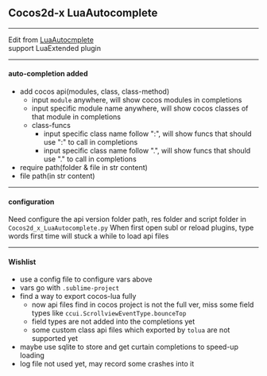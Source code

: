 
## Cocos2d-x LuaAutocomplete

******

Edit from [LuaAutocmplete](https://github.com/ColonelThirtyTwo/LuaAutocomplete)  
support LuaExtended plugin

------

#### auto-completion added
* add cocos api(modules, class, class-method)
    * input `module` anywhere, will show cocos modules in completions
    * input specific module name anywhere, will show cocos classes of that module in completions
    * class-funcs
        * input specific class name follow ":", will show funcs that should use ":" to call in completions
        * input specific class name follow ".", will show funcs that should use "." to call in completions
* require path(folder & file in str content)
* file path(in str content)

------

#### configuration

Need configure the api version folder path, res folder and script folder in `Cocos2d_x_LuaAutocomplete.py`
When first open subl or reload plugins, type words first time will stuck a while to load api files

------

#### Wishlist
* use a config file to configure vars above
* vars go with `.sublime-project`
* find a way to export cocos-lua fully
    * now api files find in cocos project is not the full ver, miss some field types like `ccui.ScrollviewEventType.bounceTop`
    * field types are not added into the completions yet
    * some custom class api files which exported by `tolua` are not supported yet
* maybe use sqlite to store and get curtain completions to speed-up loading
* log file not used yet, may record some crashes into it